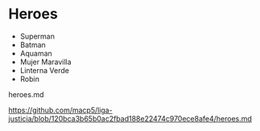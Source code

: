 # Heroes

* Superman
* Batman
* Aquaman
* Mujer Maravilla
* Linterna Verde
* Robin



heroes.md

https://github.com/macp5/liga-justicia/blob/120bca3b65b0ac2fbad188e22474c970ece8afe4/heroes.md

